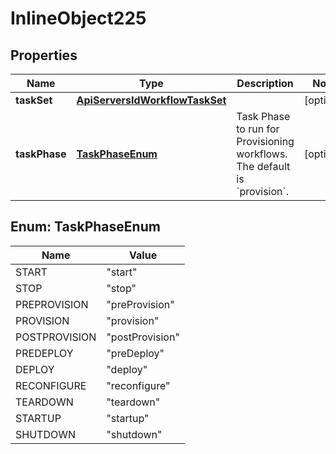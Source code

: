 

# InlineObject225

## Properties

Name | Type | Description | Notes
------------ | ------------- | ------------- | -------------
**taskSet** | [**ApiServersIdWorkflowTaskSet**](ApiServersIdWorkflowTaskSet.md) |  |  [optional]
**taskPhase** | [**TaskPhaseEnum**](#TaskPhaseEnum) | Task Phase to run for Provisioning workflows. The default is &#x60;provision&#x60;. |  [optional]



## Enum: TaskPhaseEnum

Name | Value
---- | -----
START | &quot;start&quot;
STOP | &quot;stop&quot;
PREPROVISION | &quot;preProvision&quot;
PROVISION | &quot;provision&quot;
POSTPROVISION | &quot;postProvision&quot;
PREDEPLOY | &quot;preDeploy&quot;
DEPLOY | &quot;deploy&quot;
RECONFIGURE | &quot;reconfigure&quot;
TEARDOWN | &quot;teardown&quot;
STARTUP | &quot;startup&quot;
SHUTDOWN | &quot;shutdown&quot;



